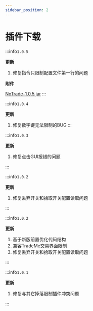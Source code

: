```yaml
---
sidebar_position: 2
---
```


# 插件下载

:::info`1.0.5`

**更新**

1. 修复指令只限制配置文件第一行的问题

**附件**

[NoTrade-1.0.5.jar](https://www.goodmc.cn/plugin/NoTrade/NoTrade-1.0.5.jar)
:::

:::info`1.0.4`

**更新**

1. 修复数字键无法限制的BUG
:::

:::info`1.0.3`

**更新**

1. 修复点击GUI报错的问题

:::

:::info`1.0.2`

**更新**

1. 修复丢弃开关和拾取开关配置读取问题

:::

:::info`1.0.2`

**更新**

1. 基于新版前置优化代码结构
2. 兼容TradeMe交易界面限制
3. 修复丢弃开关和拾取开关配置读取问题

:::

:::info`1.0.1`

**更新**

1. 修复与其它掉落限制插件冲突问题

:::
